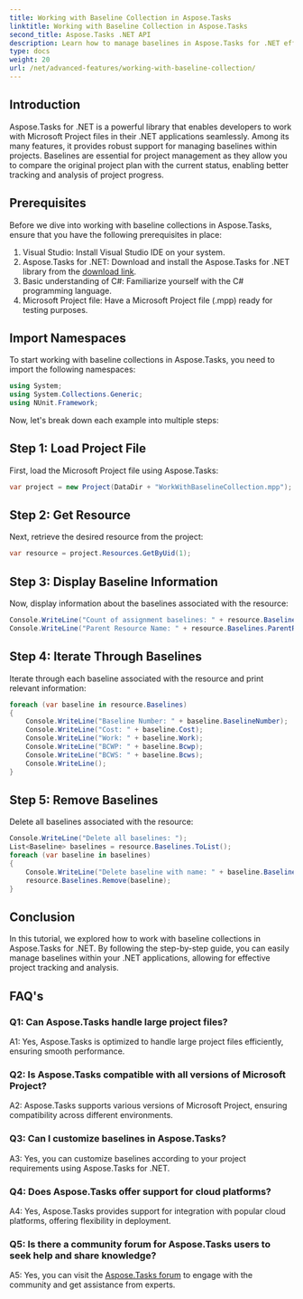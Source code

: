 ```yaml
---
title: Working with Baseline Collection in Aspose.Tasks
linktitle: Working with Baseline Collection in Aspose.Tasks
second_title: Aspose.Tasks .NET API
description: Learn how to manage baselines in Aspose.Tasks for .NET efficiently. Follow our comprehensive tutorial for step-by-step guidance.
type: docs
weight: 20
url: /net/advanced-features/working-with-baseline-collection/
---
```

## Introduction

Aspose.Tasks for .NET is a powerful library that enables developers to work with Microsoft Project files in their .NET applications seamlessly. Among its many features, it provides robust support for managing baselines within projects. Baselines are essential for project management as they allow you to compare the original project plan with the current status, enabling better tracking and analysis of project progress.

## Prerequisites

Before we dive into working with baseline collections in Aspose.Tasks, ensure that you have the following prerequisites in place:

1. Visual Studio: Install Visual Studio IDE on your system.
2. Aspose.Tasks for .NET: Download and install the Aspose.Tasks for .NET library from the [download link](https://releases.aspose.com/tasks/net/).
3. Basic understanding of C#: Familiarize yourself with the C# programming language.
4. Microsoft Project file: Have a Microsoft Project file (.mpp) ready for testing purposes.

## Import Namespaces

To start working with baseline collections in Aspose.Tasks, you need to import the following namespaces:

```csharp
using System;
using System.Collections.Generic;
using NUnit.Framework;

```

Now, let's break down each example into multiple steps:

## Step 1: Load Project File

First, load the Microsoft Project file using Aspose.Tasks:

```csharp
var project = new Project(DataDir + "WorkWithBaselineCollection.mpp");
```

## Step 2: Get Resource

Next, retrieve the desired resource from the project:

```csharp
var resource = project.Resources.GetByUid(1);
```

## Step 3: Display Baseline Information

Now, display information about the baselines associated with the resource:

```csharp
Console.WriteLine("Count of assignment baselines: " + resource.Baselines.Count);
Console.WriteLine("Parent Resource Name: " + resource.Baselines.ParentResource.Get(Rsc.Name));
```

## Step 4: Iterate Through Baselines

Iterate through each baseline associated with the resource and print relevant information:

```csharp
foreach (var baseline in resource.Baselines)
{
    Console.WriteLine("Baseline Number: " + baseline.BaselineNumber);
    Console.WriteLine("Cost: " + baseline.Cost);
    Console.WriteLine("Work: " + baseline.Work);
    Console.WriteLine("BCWP: " + baseline.Bcwp);
    Console.WriteLine("BCWS: " + baseline.Bcws);
    Console.WriteLine();
}
```

## Step 5: Remove Baselines

Delete all baselines associated with the resource:

```csharp
Console.WriteLine("Delete all baselines: ");
List<Baseline> baselines = resource.Baselines.ToList();
foreach (var baseline in baselines)
{
    Console.WriteLine("Delete baseline with name: " + baseline.BaselineNumber);
    resource.Baselines.Remove(baseline);
}
```

## Conclusion

In this tutorial, we explored how to work with baseline collections in Aspose.Tasks for .NET. By following the step-by-step guide, you can easily manage baselines within your .NET applications, allowing for effective project tracking and analysis.

## FAQ's

### Q1: Can Aspose.Tasks handle large project files?

A1: Yes, Aspose.Tasks is optimized to handle large project files efficiently, ensuring smooth performance.

### Q2: Is Aspose.Tasks compatible with all versions of Microsoft Project?

A2: Aspose.Tasks supports various versions of Microsoft Project, ensuring compatibility across different environments.

### Q3: Can I customize baselines in Aspose.Tasks?

A3: Yes, you can customize baselines according to your project requirements using Aspose.Tasks for .NET.

### Q4: Does Aspose.Tasks offer support for cloud platforms?

A4: Yes, Aspose.Tasks provides support for integration with popular cloud platforms, offering flexibility in deployment.

### Q5: Is there a community forum for Aspose.Tasks users to seek help and share knowledge?

A5: Yes, you can visit the [Aspose.Tasks forum](https://forum.aspose.com/c/tasks/15) to engage with the community and get assistance from experts.
